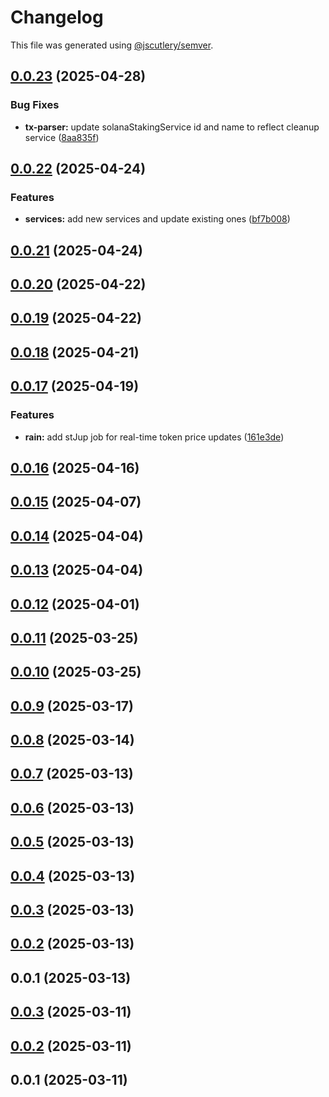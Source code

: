 # Changelog

This file was generated using [@jscutlery/semver](https://github.com/jscutlery/semver).

## [0.0.23](https://github.com/sonarwatch/portfolio/compare/tx-parser-0.0.22...tx-parser-0.0.23) (2025-04-28)


### Bug Fixes

* **tx-parser:** update solanaStakingService id and name to reflect cleanup service ([8aa835f](https://github.com/sonarwatch/portfolio/commit/8aa835fdc0e191021132eb2d5678b0b43ee39750))



## [0.0.22](https://github.com/sonarwatch/portfolio/compare/tx-parser-0.0.21...tx-parser-0.0.22) (2025-04-24)


### Features

* **services:** add new services and update existing ones ([bf7b008](https://github.com/sonarwatch/portfolio/commit/bf7b008836f7e7c27555d6b07286cc70dfae6f10))



## [0.0.21](https://github.com/sonarwatch/portfolio/compare/tx-parser-0.0.20...tx-parser-0.0.21) (2025-04-24)



## [0.0.20](https://github.com/sonarwatch/portfolio/compare/tx-parser-0.0.19...tx-parser-0.0.20) (2025-04-22)



## [0.0.19](https://github.com/sonarwatch/portfolio/compare/tx-parser-0.0.18...tx-parser-0.0.19) (2025-04-22)



## [0.0.18](https://github.com/sonarwatch/portfolio/compare/tx-parser-0.0.17...tx-parser-0.0.18) (2025-04-21)



## [0.0.17](https://github.com/sonarwatch/portfolio/compare/tx-parser-0.0.16...tx-parser-0.0.17) (2025-04-19)


### Features

* **rain:** add stJup job for real-time token price updates ([161e3de](https://github.com/sonarwatch/portfolio/commit/161e3de497ea634bebd2462f1fedbae95e52d8cf))



## [0.0.16](https://github.com/sonarwatch/portfolio/compare/tx-parser-0.0.15...tx-parser-0.0.16) (2025-04-16)



## [0.0.15](https://github.com/sonarwatch/portfolio/compare/tx-parser-0.0.14...tx-parser-0.0.15) (2025-04-07)



## [0.0.14](https://github.com/sonarwatch/portfolio/compare/tx-parser-0.0.13...tx-parser-0.0.14) (2025-04-04)



## [0.0.13](https://github.com/sonarwatch/portfolio/compare/tx-parser-0.0.12...tx-parser-0.0.13) (2025-04-04)



## [0.0.12](https://github.com/sonarwatch/portfolio/compare/tx-parser-0.0.11...tx-parser-0.0.12) (2025-04-01)



## [0.0.11](https://github.com/sonarwatch/portfolio/compare/tx-parser-0.0.10...tx-parser-0.0.11) (2025-03-25)



## [0.0.10](https://github.com/sonarwatch/portfolio/compare/tx-parser-0.0.9...tx-parser-0.0.10) (2025-03-25)



## [0.0.9](https://github.com/sonarwatch/portfolio/compare/tx-parser-0.0.8...tx-parser-0.0.9) (2025-03-17)



## [0.0.8](https://github.com/sonarwatch/portfolio/compare/tx-parser-0.0.7...tx-parser-0.0.8) (2025-03-14)



## [0.0.7](https://github.com/sonarwatch/portfolio/compare/tx-parser-0.0.6...tx-parser-0.0.7) (2025-03-13)



## [0.0.6](https://github.com/sonarwatch/portfolio/compare/tx-parser-0.0.5...tx-parser-0.0.6) (2025-03-13)



## [0.0.5](https://github.com/sonarwatch/portfolio/compare/tx-parser-0.0.4...tx-parser-0.0.5) (2025-03-13)



## [0.0.4](https://github.com/sonarwatch/portfolio/compare/tx-parser-0.0.3...tx-parser-0.0.4) (2025-03-13)



## [0.0.3](https://github.com/sonarwatch/portfolio/compare/tx-parser-0.0.2...tx-parser-0.0.3) (2025-03-13)



## [0.0.2](https://github.com/sonarwatch/portfolio/compare/tx-parser-0.0.1...tx-parser-0.0.2) (2025-03-13)



## 0.0.1 (2025-03-13)



## [0.0.3](https://github.com/sonarwatch/portfolio/compare/tx-parser-0.0.2...tx-parser-0.0.3) (2025-03-11)



## [0.0.2](https://github.com/sonarwatch/portfolio/compare/tx-parser-0.0.1...tx-parser-0.0.2) (2025-03-11)



## 0.0.1 (2025-03-11)
